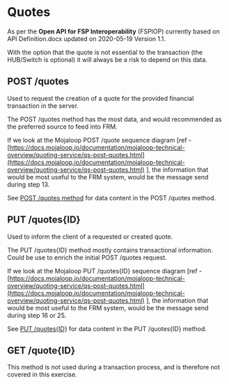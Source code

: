 <!-- SPDX-License-Identifier: Apache-2.0 -->

# Quotes

As per the **Open API for FSP Interoperability** (FSPIOP) currently based on API Definition.docx updated on 2020-05-19 Version 1.1.

With the option that the quote is not essential to the transaction (the HUB/Switch is optional) it will always be a risk to depend on this data.

## POST /quotes

Used to request the creation of a quote for the provided financial transaction in the server.

The POST /quotes method has the most data, and would recommended as the preferred source to feed into FRM.

If we look at the Mojaloop POST /quote sequence diagram [ref - [https://docs.mojaloop.io/documentation/mojaloop-technical-overview/quoting-service/qs-post-quotes.html](https://docs.mojaloop.io/documentation/mojaloop-technical-overview/quoting-service/qs-post-quotes.html) ], the information that would be most useful to the FRM system, would be the message send during step 13.

See [POST /quotes method](05-Post-Quotes.md) for data content in the POST /quotes method.

## PUT /quotes{ID}

Used to inform the client of a requested or created quote.

The PUT /quotes{ID} method mostly contains transactional information. Could be use to enrich the initial POST /quotes request.

If we look at the Mojaloop PUT /quotes{ID} sequence diagram [ref - [https://docs.mojaloop.io/documentation/mojaloop-technical-overview/quoting-service/qs-post-quotes.html](https://docs.mojaloop.io/documentation/mojaloop-technical-overview/quoting-service/qs-post-quotes.html) ], the information that would be most useful to the FRM system, would be the message send during step 16 or 25.

See [PUT /quotes{ID}](06-Put-Quotesid.md) for data content in the PUT /quotes{ID} method.

## GET /quote{ID}

This method is not used during a transaction process, and is therefore not covered in this exercise.
